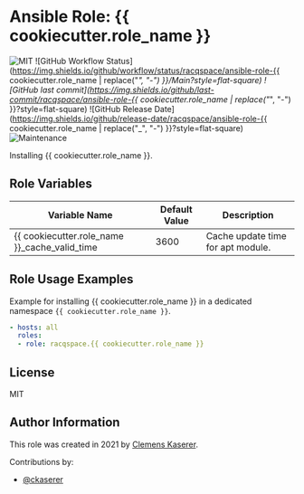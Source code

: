 # Ansible Role: {{ cookiecutter.role_name }}

![MIT](https://img.shields.io/badge/license-MIT-brightgreen.svg?style=flat-square)
![GitHub Workflow Status](https://img.shields.io/github/workflow/status/racqspace/ansible-role-{{ cookiecutter.role_name | replace("_", "-") }}/Main?style=flat-square)
![GitHub last commit](https://img.shields.io/github/last-commit/racqspace/ansible-role-{{ cookiecutter.role_name | replace("_", "-") }}?style=flat-square)
![GitHub Release Date](https://img.shields.io/github/release-date/racqspace/ansible-role-{{ cookiecutter.role_name | replace("_", "-") }}?style=flat-square)
![Maintenance](https://img.shields.io/maintenance/yes/2022?style=flat-square)

Installing {{ cookiecutter.role_name }}.

## Role Variables

Variable Name | Default Value | Description
------------ | ------------- | -------------
{{ cookiecutter.role_name }}_cache_valid_time | 3600 | Cache update time for apt module.

## Role Usage Examples

Example for installing {{ cookiecutter.role_name }} in a dedicated namespace `{{ cookiecutter.role_name }}`.

```yaml
- hosts: all
  roles:
  - role: racqspace.{{ cookiecutter.role_name }}
```

## License

MIT

## Author Information

This role was created in 2021 by [Clemens Kaserer](https://www.ckaserer.dev/).

Contributions by:

- [@ckaserer](https://github.com/ckaserer)
